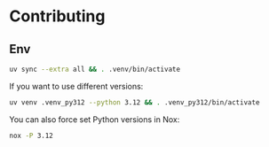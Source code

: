 # Contributing

## Env

```bash
uv sync --extra all && . .venv/bin/activate
```

If you want to use different versions:

```bash
uv venv .venv_py312 --python 3.12 && . .venv_py312/bin/activate
```

You can also force set Python versions in Nox:

```bash
nox -P 3.12
```
